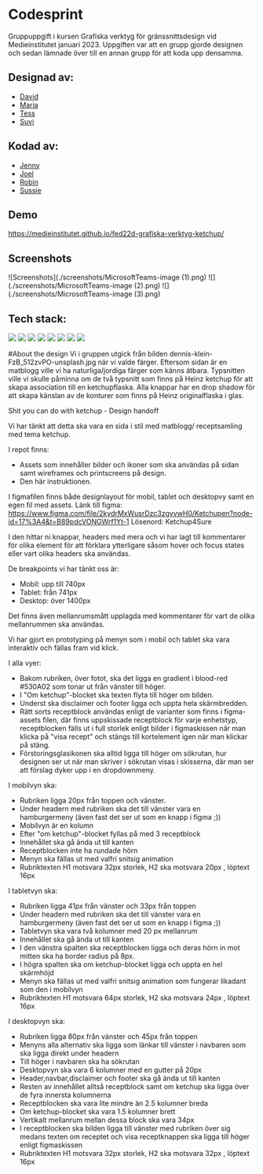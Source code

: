 # Codesprint

Gruppuppgift i kursen Grafiska verktyg för gränssnittsdesign vid Medieinstitutet januari 2023. Uppgiften var att en grupp gjorde designen och sedan lämnade över till en annan grupp för att koda upp densamma.

## Designad av:

- [David](https://github.com/davidstalgren)
- [Maria](https://github.com/MariaLBovin)
- [Tess](https://github.com/TessDevon)
- [Suvi](https://github.com/Sporesong)

## Kodad av:

- [Jenny](https://github.com/jenwa)
- [Joel](https://github.com/JoeldelPilar)
- [Robin](https://github.com/robin-sevelin)
- [Sussie](https://github.com/arnetzlinder)

## Demo

https://medieinstitutet.github.io/fed22d-grafiska-verktyg-ketchup/

## Screenshots

![Screenshots](./screenshots/MicrosoftTeams-image (1).png) ![](./screenshots/MicrosoftTeams-image (2).png) ![](./screenshots/MicrosoftTeams-image (3).png)

## Tech stack:

![](https://img.shields.io/badge/Vue.js-35495E?style=for-the-badge&logo=vuedotjs&logoColor=4FC08D) ![](https://img.shields.io/badge/-Typescript-007acc?style=flat&logo=typescript&logoColor=black) ![](https://img.shields.io/badge/vite-%23646CFF.svg?style=for-the-badge&logo=vite&logoColor=white) ![](https://img.shields.io/badge/-Prettier-F7B93E?style=flat&logo=prettier&logoColor=black) ![](https://img.shields.io/badge/-ESLint-4B32C3?style=flat&logo=eslint&logoColor=white) ![](https://img.shields.io/badge/-HTML5-E34F26?style=flat&logo=html5&logoColor=white) ![](https://img.shields.io/badge/-Sass-CC6699?style=flat&logo=sass&logoColor=white) ![](https://img.shields.io/badge/-GSAP-88CE02?style=flat&logo=greensock&logoColor=black)

#About the design Vi i gruppen utgick från bilden dennis-klein-FzB_512zvPO-unsplash.jpg när vi valde färger. Eftersom sidan är en matblogg ville vi ha naturliga/jordiga färger som känns ätbara. Typsnitten ville vi skulle påminna om de två typsnitt som finns på Heinz ketchup för att skapa association till en ketchupflaska. Alla knappar har en drop shadow för att skapa känslan av de konturer som finns på Heinz originalflaska i glas.

Shit you can do with ketchup - Design handoff

Vi har tänkt att detta ska vara en sida i stil med matblogg/ receptsamling med tema ketchup.

I repot finns:

- Assets som innehåller bilder och ikoner som ska användas på sidan samt wireframes och printscreens på design.
- Den här instruktionen.

I figmafilen finns både designlayout för mobil, tablet och desktopvy samt en egen fil med assets. Länk till figma: https://www.figma.com/file/2kydrMxWusrDzc3zgyvwH0/Ketchupen?node-id=17%3A4&t=B89pdcVONGWrf1Yt-1 Lösenord: Ketchup4Sure

I den hittar ni knappar, headers med mera och vi har lagt till kommentarer för olika element för att förklara ytterligare såsom hover och focus states eller vart olika headers ska användas.

De breakpoints vi har tänkt oss är:

- Mobil: upp till 740px
- Tablet: från 741px
- Desktop: över 1400px

Det finns även mellanrumsmått upplagda med kommentarer för vart de olika mellanrummen ska användas.

Vi har gjort en prototyping på menyn som i mobil och tablet ska vara interaktiv och fällas fram vid klick.

I alla vyer:

- Bakom rubriken, över fotot, ska det ligga en gradient i blood-red #530A02 som tonar ut från vänster till höger.
- I "Om ketchup"-blocket ska texten flyta till höger om bilden.
- Underst ska disclaimer och footer ligga och uppta hela skärmbredden.
- Rätt sorts receptblock användas enligt de varianter som finns i figma-assets filen, där finns uppskissade receptblock för varje enhetstyp, receptblocken fälls ut i full storlek enligt bilder i figmaskissen när man klicka på "visa recept" och stängs till kortelement igen när man klickar på stäng.
- Förstoringsglasikonen ska alltid ligga till höger om sökrutan, hur designen ser ut när man skriver i sökrutan visas i skisserna, där man ser att förslag dyker upp i en dropdownmeny.

I mobilvyn ska:

- Rubriken ligga 20px från toppen och vänster.
- Under headern med rubriken ska det till vänster vara en hamburgermeny (även fast det ser ut som en knapp i figma ;))
- Mobilvyn är en kolumn
- Efter "om ketchup"-blocket fyllas på med 3 receptblock
- Innehållet ska gå ända ut till kanten
- Receptblocken inte ha rundade hörn
- Menyn ska fällas ut med valfri snitsig animation
- Rubriktexten H1 motsvara 32px storlek, H2 ska motsvara 20px , löptext 16px

I tabletvyn ska:

- Rubriken ligga 41px från vänster och 33px från toppen
- Under headern med rubriken ska det till vänster vara en hamburgermeny (även fast det ser ut som en knapp i figma ;))
- Tabletvyn ska vara två kolumner med 20 px mellanrum
- Innehållet ska gå ända ut till kanten
- I den vänstra spalten ska receptblocken ligga och deras hörn in mot mitten ska ha border radius på 8px.
- I högra spalten ska om ketchup-blocket ligga och uppta en hel skärmhöjd
- Menyn ska fällas ut med valfri snitsig animation som fungerar likadant som den i mobilvyn
- Rubriktexten H1 motsvara 64px storlek, H2 ska motsvara 24px , löptext 16px

I desktopvyn ska:

- Rubriken ligga 80px från vänster och 45px från toppen
- Menyns alla alternativ ska ligga som länkar till vänster i navbaren som ska ligga direkt under headern
- Till höger i navbaren ska ha sökrutan
- Desktopvyn ska vara 6 kolumner med en gutter på 20px
- Header,navbar,disclaimer och footer ska gå ända ut till kanten
- Resten av innehållet alltså receptblock samt om ketchup ska ligga över de fyra innersta kolumnerna
- Receptblocken ska vara lite mindre än 2.5 kolumner breda
- Om ketchup-blocket ska vara 1.5 kolumner brett
- Vertikalt mellanrum mellan dessa block ska vara 34px
- I receptblocken ska bilden ligga till vänster med rubriken över sig medans texten om receptet och visa receptknappen ska ligga till höger enligt figmaskissen
- Rubriktexten H1 motsvara 32px storlek, H2 ska motsvara 32px , löptext 16px
